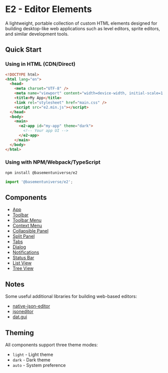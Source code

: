 # E2 - Editor Elements

A lightweight, portable collection of custom HTML elements designed for building desktop-like web applications such as level editors, sprite editors, and similar development tools.

## Quick Start

### Using in HTML (CDN/Direct)

```html
<!DOCTYPE html>
<html lang="en">
  <head>
    <meta charset="UTF-8" />
    <meta name="viewport" content="width=device-width, initial-scale=1.0" />
    <title>My App</title>
    <link rel="stylesheet" href="main.css" />
    <script src="e2.min.js"></script>
  </head>
  <body>
    <main>
      <e2-app id="my-app" theme="dark">
        <!-- Your app UI -->
      </e2-app>
    </main>
  </body>
</html>
```

### Using with NPM/Webpack/TypeScript

```bash
npm install @basementuniverse/e2
```

```typescript
import '@basementuniverse/e2';
```

## Components

- [App](docs/app.md)
- [Toolbar](docs/toolbar.md)
- [Toolbar Menu](docs/toolbar-menu.md)
- [Context Menu](docs/context-menu.md)
- [Collapsible Panel](docs/collapsible-panel.md)
- [Split Panel](docs/split-panel.md)
- [Tabs](docs/tabs.md)
- [Dialog](docs/dialog.md)
- [Notifications](docs/notification.md)
- [Status Bar](docs/status-bar.md)
- [List View](docs/list-view.md)
- [Tree View](docs/tree-view.md)

## Notes

Some useful additional libraries for building web-based editors:

- [native-json-editor](https://www.npmjs.com/package/native-json-editor)
- [jsoneditor](https://www.npmjs.com/package/jsoneditor)
- [dat.gui](https://www.npmjs.com/package/dat.gui)

## Theming

All components support three theme modes:

- `light` - Light theme
- `dark` - Dark theme
- `auto` - System preference
